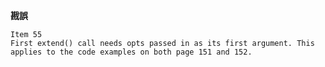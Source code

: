 
**戡誤**

    Item 55
    First extend() call needs opts passed in as its first argument. This applies to the code examples on both page 151 and 152.